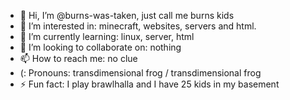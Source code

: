 - 👋 Hi, I’m @burns-was-taken, just call me burns kids
- 👀 I’m interested in: minecraft, websites, servers and html.
- 🌱 I’m currently learning: linux, server, html
- 💞️ I’m looking to collaborate on: nothing
- 📫 How to reach me: no clue
- (: Pronouns: transdimensional frog / transdimensional frog
- ⚡ Fun fact: I play brawlhalla and I have 25 kids in my basement

<!---
burns-was-taken/burns-was-taken is a ✨ special ✨ repository because its `README.md` (this file) appears on your GitHub profile.
You can click the Preview link to take a look at your changes.
--->
